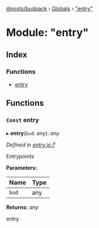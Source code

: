 [@roots/budpack](../README.md) › [Globals](../globals.md) › ["entry"](_entry_.md)

# Module: "entry"

## Index

### Functions

* [entry](_entry_.md#const-entry)

## Functions

### `Const` entry

▸ **entry**(`bud`: any): *any*

*Defined in [entry.js:7](https://github.com/roots/bud-support/blob/5f43850/src/budpack/builder/webpack/entry.js#L7)*

Entrypoints

**Parameters:**

Name | Type |
------ | ------ |
`bud` | any |

**Returns:** *any*

entry
